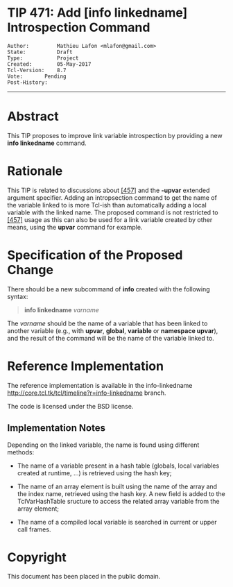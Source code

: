 # TIP 471: Add [info linkedname] Introspection Command
	Author:         Mathieu Lafon <mlafon@gmail.com>
	State:          Draft
	Type:           Project
	Created:        05-May-2017
	Tcl-Version:    8.7
	Vote:		Pending
	Post-History:
-----

# Abstract

This TIP proposes to improve link variable introspection by providing a new
**info linkedname** command.

# Rationale

This TIP is related to discussions about [[457]](457.md) and the **-upvar** extended
argument specifier. Adding an intropsection command to get the name of the
variable linked to is more Tcl-ish than automatically adding a local variable
with the linked name.  The proposed command is not restricted to [[457]](457.md) usage
as this can also be used for a link variable created by other means, using the
**upvar** command for example.

# Specification of the Proposed Change

There should be a new subcommand of **info** created with the following syntax:

 > **info linkedname** _varname_

The _varname_ should be the name of a variable that has been linked to
another variable \(e.g., with **upvar**, **global**, **variable** or
**namespace upvar**\), and the result of the command will be the name of the
variable linked to.

# Reference Implementation

The reference implementation is available in the info-linkedname
<http://core.tcl.tk/tcl/timeline?r=info-linkedname>  branch.

The code is licensed under the BSD license.

## Implementation Notes

Depending on the linked variable, the name is found using different methods:

 * The name of a variable present in a hash table \(globals, local variables
   created at runtime, ...\) is retrieved using the hash key;

 * The name of an array element is built using the name of the array and the
   index name, retrieved using the hash key. A new field is added to the
   TclVarHashTable sructure to access the related array variable from the
   array element;

 * The name of a compiled local variable is searched in current or upper call
   frames.

# Copyright

This document has been placed in the public domain.

